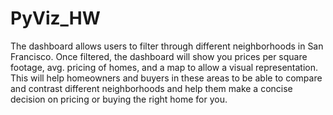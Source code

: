 # PyViz_HW

The dashboard allows users to filter through different neighborhoods in San Francisco. Once filtered, the dashboard will show you prices per square footage, avg. pricing of homes, and a map to allow a visual representation. This will help homeowners and buyers in these areas to be able to compare and contrast different neighborhoods and help them make a concise decision on pricing or buying the right home for you.

